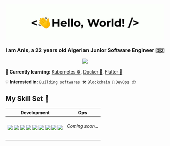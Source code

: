 <div align="center">
    <img src="assets/greetings.gif" align="center" height="" width="500" />
</div>

### <div align="center" width="200">I am Anis, a 22 years old Algerian Junior Software Engineer 🇩🇿</div>

<p align="center">
    <a href="sahedanis2018@gmail.com">
        <img src="https://img.shields.io/badge/mail-%23ff4343.svg?&style=for-the-badge&logo=gmail&logoColor=white" />
    </a>
</p>

🧠 **Currently learning:** [Kubernetes ☸](https://kubernetes.io/), [Docker 🐳](https://www.docker.com/), [Flutter 📱](https://flutter.dev/)

💡 **Interested in:** `Building softwares 🛠` `Blockchain 🚀` `DevOps 📦`

## My Skill Set 🔮

<table>
    <thead>
        <tr>
            <th>Development</th>
            <th>Ops</th>
        </tr>
    </thead>
    <tbody>
        <tr>
            <td>
               <img src="https://img.shields.io/badge/TypeScript-007ACC?style=for-the-badge&logo=typescript&logoColor=white" />
               <img src="https://img.shields.io/badge/Next.js-000?style=for-the-badge&logo=next.js&logoColor=white" />
               <img src="https://img.shields.io/badge/Node.js-43853D?style=for-the-badge&logo=node.js&logoColor=white" />
               <img src="https://img.shields.io/badge/NestJS-000?style=for-the-badge&logo=nestjs&logoColor=F00" />
               <img src="https://img.shields.io/badge/Spring%20Boot-67AA3C?style=for-the-badge&logo=springboot&logoColor=white" />
               <img src="https://img.shields.io/badge/PostgreSQL-316192?style=for-the-badge&logo=postgresql&logoColor=white" />
               <img src="https://img.shields.io/badge/Python-F7F7F7?style=for-the-badge&logo=python&logoColor=3776AB" />
               <img src="https://img.shields.io/badge/Php-8993BE?style=for-the-badge&logo=php&logoColor=white"/>
               <img src="https://img.shields.io/badge/Java-F89820?style=for-the-badge&logo=java&logoColor=white"/>
            </td>
            <td> 
                <h6>Coming soon...</h6>
            </td>
        </tr>
    </tbody>
</table>
